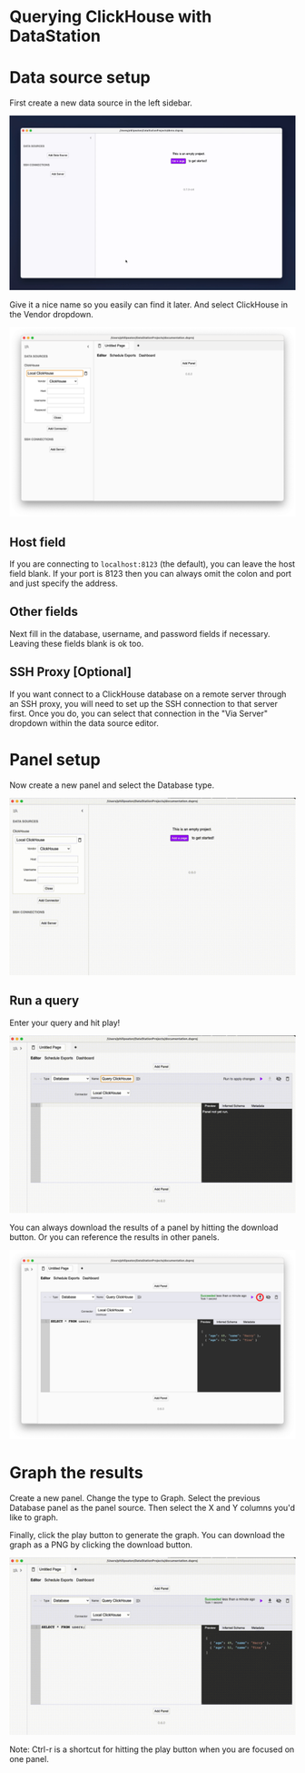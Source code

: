 # Querying ClickHouse with DataStation

# Data source setup

First create a new data source in the left sidebar.

![Creating a new data source](/tutorials/create-data-source.gif)

Give it a nice name so you easily can find it later. And select ClickHouse
in the Vendor dropdown.

![Creating a ClickHouse data source](/tutorials/create-clickhouse-data-source.png)

## Host field

If you are connecting to `localhost:8123` (the default), you can
leave the host field blank. If your port is 8123 then you can always
omit the colon and port and just specify the address.

## Other fields

Next fill in the database, username, and password fields if
necessary. Leaving these fields blank is ok too.

## SSH Proxy [Optional]

If you want connect to a ClickHouse database on a remote server through an
SSH proxy, you will need to set up the SSH connection to that server
first. Once you do, you can select that connection in the "Via Server"
dropdown within the data source editor.

# Panel setup

Now create a new panel and select the Database type.

![Create database panel](/tutorials/create-clickhouse-database-panel.gif)

## Run a query

Enter your query and hit play!

![Run ClickHouse query](/tutorials/run-clickhouse-query.gif)

You can always download the results of a panel by hitting the download
button. Or you can reference the results in other panels.

![Download panel results](/tutorials/download-clickhouse-panel-results.png)

# Graph the results

Create a new panel. Change the type to Graph. Select the previous
Database panel as the panel source. Then select the X and Y columns
you'd like to graph.

Finally, click the play button to generate the graph. You can download
the graph as a PNG by clicking the download button.

![Graph database results](/tutorials/graph-clickhouse-database-results.gif)

Note: Ctrl-r is a shortcut for hitting the play button when you are
focused on one panel.
